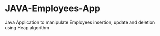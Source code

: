 # JAVA-Employees-App
Java Application to manipulate Employees insertion, update and deletion using Heap algorithm
